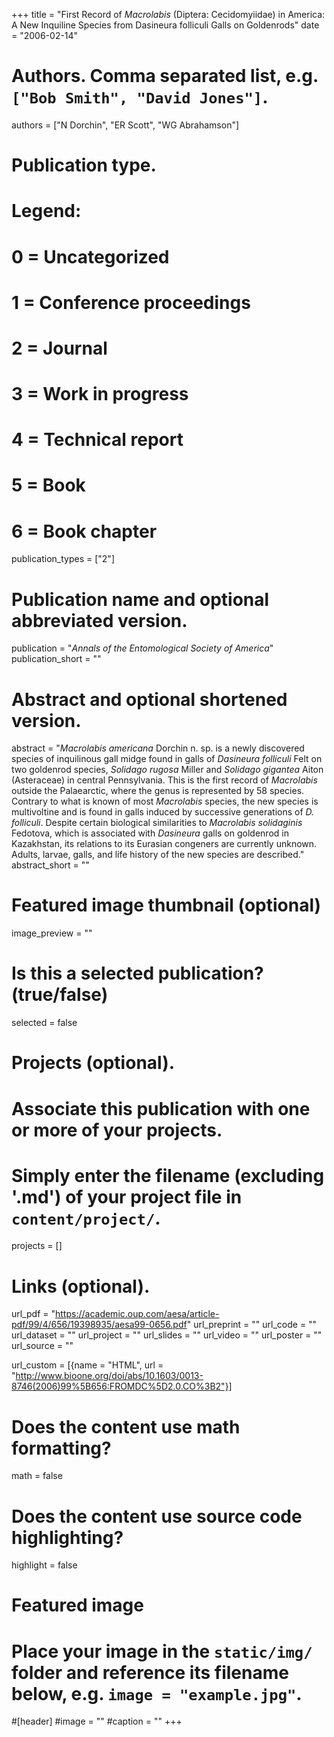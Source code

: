 +++
title = "First Record of *Macrolabis* (Diptera: Cecidomyiidae) in America: A New Inquiline Species from Dasineura folliculi Galls on Goldenrods"
date = "2006-02-14"

# Authors. Comma separated list, e.g. `["Bob Smith", "David Jones"]`.
authors = ["N Dorchin", "ER Scott", "WG Abrahamson"]

# Publication type.
# Legend:
# 0 = Uncategorized
# 1 = Conference proceedings
# 2 = Journal
# 3 = Work in progress
# 4 = Technical report
# 5 = Book
# 6 = Book chapter
publication_types = ["2"]

# Publication name and optional abbreviated version.
publication = "*Annals of the Entomological Society of America*"
publication_short = ""

# Abstract and optional shortened version.
abstract = "*Macrolabis americana* Dorchin n. sp. is a newly discovered species of inquilinous gall midge found in galls of *Dasineura folliculi* Felt on two goldenrod species, *Solidago rugosa* Miller and *Solidago gigantea* Aiton (Asteraceae) in central Pennsylvania. This is the first record of *Macrolabis* outside the Palaearctic, where the genus is represented by 58 species. Contrary to what is known of most *Macrolabis* species, the new species is multivoltine and is found in galls induced by successive generations of *D. folliculi*. Despite certain biological similarities to *Macrolabis solidaginis* Fedotova, which is associated with *Dasineura* galls on goldenrod in Kazakhstan, its relations to its Eurasian congeners are currently unknown. Adults, larvae, galls, and life history of the new species are described."
abstract_short = ""

# Featured image thumbnail (optional)
image_preview = ""

# Is this a selected publication? (true/false)
selected = false

# Projects (optional).
#   Associate this publication with one or more of your projects.
#   Simply enter the filename (excluding '.md') of your project file in `content/project/`.
projects = []

# Links (optional).
url_pdf = "https://academic.oup.com/aesa/article-pdf/99/4/656/19398935/aesa99-0656.pdf"
url_preprint = ""
url_code = ""
url_dataset = ""
url_project = ""
url_slides = ""
url_video = ""
url_poster = ""
url_source = ""

url_custom = [{name = "HTML", url = "http://www.bioone.org/doi/abs/10.1603/0013-8746(2006)99%5B656:FROMDC%5D2.0.CO%3B2"}]

# Does the content use math formatting?
math = false

# Does the content use source code highlighting?
highlight = false

# Featured image
# Place your image in the `static/img/` folder and reference its filename below, e.g. `image = "example.jpg"`.
#[header]
#image = ""
#caption = ""
+++
